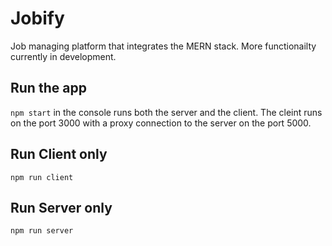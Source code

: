 # Jobify
Job managing platform that integrates the MERN stack. More functionailty currently in development.

## Run the app
`npm start` in the console runs both the server and the client. The cleint runs on the port 3000 with a proxy connection to the server on the port 5000.

## Run Client only
`npm run client`

## Run Server only
`npm run server`
